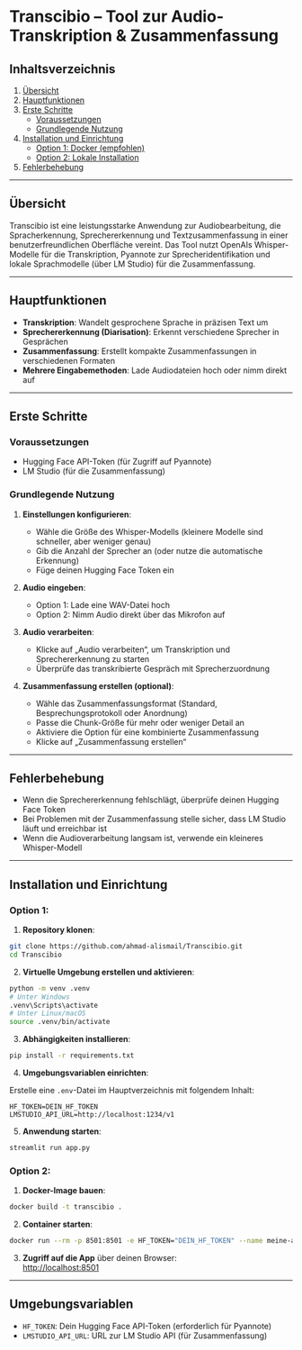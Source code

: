 # Transcibio – Tool zur Audio-Transkription & Zusammenfassung

## Inhaltsverzeichnis
1. [Übersicht](#übersicht)  
2. [Hauptfunktionen](#hauptfunktionen)  
3. [Erste Schritte](#erste-schritte)  
   - [Voraussetzungen](#voraussetzungen)  
   - [Grundlegende Nutzung](#grundlegende-nutzung)  
4. [Installation und Einrichtung](#installation-und-einrichtung)  
   - [Option 1: Docker (empfohlen)](#option-1-docker-empfohlen)  
   - [Option 2: Lokale Installation](#option-2-lokale-installation)  
5. [Fehlerbehebung](#fehlerbehebung)

---

## Übersicht

Transcibio ist eine leistungsstarke Anwendung zur Audiobearbeitung, die Spracherkennung, Sprechererkennung und Textzusammenfassung in einer benutzerfreundlichen Oberfläche vereint. Das Tool nutzt OpenAIs Whisper-Modelle für die Transkription, Pyannote zur Sprecheridentifikation und lokale Sprachmodelle (über LM Studio) für die Zusammenfassung.

---

## Hauptfunktionen

- **Transkription**: Wandelt gesprochene Sprache in präzisen Text um  
- **Sprechererkennung (Diarisation)**: Erkennt verschiedene Sprecher in Gesprächen  
- **Zusammenfassung**: Erstellt kompakte Zusammenfassungen in verschiedenen Formaten  
- **Mehrere Eingabemethoden**: Lade Audiodateien hoch oder nimm direkt auf  

---

## Erste Schritte

### Voraussetzungen

- Hugging Face API-Token (für Zugriff auf Pyannote)  
- LM Studio (für die Zusammenfassung)

### Grundlegende Nutzung

1. **Einstellungen konfigurieren**:  
   - Wähle die Größe des Whisper-Modells (kleinere Modelle sind schneller, aber weniger genau)  
   - Gib die Anzahl der Sprecher an (oder nutze die automatische Erkennung)  
   - Füge deinen Hugging Face Token ein  

2. **Audio eingeben**:  
   - Option 1: Lade eine WAV-Datei hoch  
   - Option 2: Nimm Audio direkt über das Mikrofon auf  

3. **Audio verarbeiten**:  
   - Klicke auf „Audio verarbeiten“, um Transkription und Sprechererkennung zu starten  
   - Überprüfe das transkribierte Gespräch mit Sprecherzuordnung  

4. **Zusammenfassung erstellen (optional)**:  
   - Wähle das Zusammenfassungsformat (Standard, Besprechungsprotokoll oder Anordnung)  
   - Passe die Chunk-Größe für mehr oder weniger Detail an  
   - Aktiviere die Option für eine kombinierte Zusammenfassung  
   - Klicke auf „Zusammenfassung erstellen“  

---

## Fehlerbehebung

- Wenn die Sprechererkennung fehlschlägt, überprüfe deinen Hugging Face Token  
- Bei Problemen mit der Zusammenfassung stelle sicher, dass LM Studio läuft und erreichbar ist  
- Wenn die Audioverarbeitung langsam ist, verwende ein kleineres Whisper-Modell  

---

## Installation und Einrichtung

### Option 1: 

1. **Repository klonen**:

```bash
git clone https://github.com/ahmad-alismail/Transcibio.git
cd Transcibio
```

2. **Virtuelle Umgebung erstellen und aktivieren**:

```bash
python -m venv .venv
# Unter Windows
.venv\Scripts\activate
# Unter Linux/macOS
source .venv/bin/activate
```

3. **Abhängigkeiten installieren**:

```bash
pip install -r requirements.txt
```

4. **Umgebungsvariablen einrichten**:

Erstelle eine `.env`-Datei im Hauptverzeichnis mit folgendem Inhalt:

```
HF_TOKEN=DEIN_HF_TOKEN
LMSTUDIO_API_URL=http://localhost:1234/v1
```

5. **Anwendung starten**:

```bash
streamlit run app.py
```


### Option 2: 

1. **Docker-Image bauen**:

```bash
docker build -t transcibio .
```

2. **Container starten**:

```bash
docker run --rm -p 8501:8501 -e HF_TOKEN="DEIN_HF_TOKEN" --name meine-app transcibio
```

3. **Zugriff auf die App** über deinen Browser:  
[http://localhost:8501](http://localhost:8501)

---

## Umgebungsvariablen

- `HF_TOKEN`: Dein Hugging Face API-Token (erforderlich für Pyannote)  
- `LMSTUDIO_API_URL`: URL zur LM Studio API (für Zusammenfassung)  



